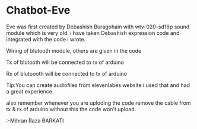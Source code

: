 # Chatbot-Eve
Eve was first created by Debashish Buragohain with wtv-020-sd16p sound module which is very old.
i have taken Debashish expression code and integrated with the code i wrote.

Wiring of blutooth module, others are given in the code



Tx of blutooth will be connected to rx of arduino 



Rx of blutoooth will be connected to tx of arduino 

Tip:You can create audiofiles from elevenlabes website i used that and had a great experience.

also remember whenever you are uploding the code remove the cable from tx & rx of arduino without this the code won't upload.


:-Mihran Raza BARKATI

